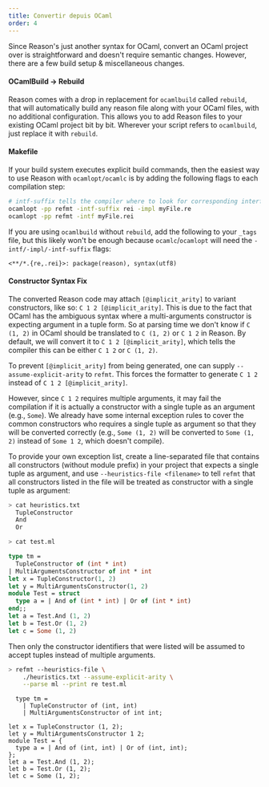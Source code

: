 ```yaml
---
title: Convertir depuis OCaml
order: 4
---
```


Since Reason's just another syntax for OCaml, convert an OCaml project over is straightforward and doesn't require semantic changes. However, there are a few build setup & miscellaneous changes.

#### OCamlBuild -> Rebuild
Reason comes with a drop in replacement for `ocamlbuild` called `rebuild`, that
will automatically build any reason file along with your OCaml files, with
no additional configuration. This allows you to add Reason files to your existing
OCaml project bit by bit. Wherever your script refers to `ocamlbuild`, just replace
it with `rebuild`.

#### Makefile
If your build system executes explicit build commands, then the easiest way to
use Reason with `ocamlopt/ocamlc` is by adding the following flags to each
compilation step:

```sh
# intf-suffix tells the compiler where to look for corresponding interface files
ocamlopt -pp refmt -intf-suffix rei -impl myFile.re
ocamlopt -pp refmt -intf myFile.rei
```

If you are using `ocamlbuild` without `rebuild`, add the following to your
`_tags` file, but this likely won't be enough because `ocamlc`/`ocamlopt` will
need the `-intf/-impl/-intf-suffix` flags:

```
<**/*.{re,.rei}>: package(reason), syntax(utf8)
```

#### Constructor Syntax Fix

The converted Reason code may attach `[@implicit_arity]` to variant constructors, like so: `C 1 2 [@implicit_arity]`.
This is due to the fact that OCaml has the ambiguous syntax where a multi-arguments
constructor is expecting argument in a tuple form. So at parsing time we don't
know if `C (1, 2)` in OCaml should be translated to `C (1, 2)` or `C 1 2` in Reason.
By default, we will convert it to `C 1 2 [@implicit_arity]`, which tells the compiler
this can be either `C 1 2` or `C (1, 2)`.

To prevent `[@implicit_arity]` from being generated, one can supply `--assume-explicit-arity`
to `refmt`. This forces the formatter to generate `C 1 2` instead of `C 1 2 [@implicit_arity]`.

However, since `C 1 2` requires multiple arguments, it may fail the compilation if it is actually
a constructor with a single tuple as an argument (e.g., `Some`).
We already have some internal exception rules to cover the common constructors who requires a single tuple
as argument so that they will be converted correctly (e.g., `Some (1, 2)` will be converted
to `Some (1, 2)` instead of `Some 1 2`, which doesn't compile).

To provide your own exception list, create a line-separated file that contains all constructors (without module prefix)
in your project that expects a single tuple as argument, and use `--heuristics-file <filename>`
to tell `refmt` that all constructors
listed in the file will be treated as constructor with a single tuple as argument:

```sh
> cat heuristics.txt
  TupleConstructor
  And
  Or
```

```sh
> cat test.ml
```

```ocaml
type tm =
  TupleConstructor of (int * int)
| MultiArgumentsConstructor of int * int
let x = TupleConstructor(1, 2)
let y = MultiArgumentsConstructor(1, 2)
module Test = struct
  type a = | And of (int * int) | Or of (int * int)
end;;
let a = Test.And (1, 2)
let b = Test.Or (1, 2)
let c = Some (1, 2)
```

Then only the constructor identifiers that were listed will be assumed to accept tuples instead of multiple arguments.

```sh
> refmt --heuristics-file \
    ./heuristics.txt --assume-explicit-arity \
    --parse ml --print re test.ml
```


```reason
  type tm =
    | TupleConstructor of (int, int)
    | MultiArgumentsConstructor of int int;

let x = TupleConstructor (1, 2);
let y = MultiArgumentsConstructor 1 2;
module Test = {
  type a = | And of (int, int) | Or of (int, int);
};
let a = Test.And (1, 2);
let b = Test.Or (1, 2);
let c = Some (1, 2);
```
